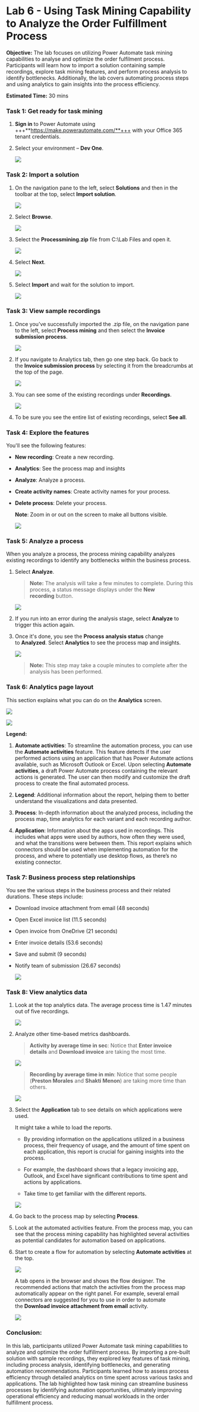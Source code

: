 # **Lab 6 - Using Task Mining Capability to Analyze the Order Fulfillment Process**


**Objective:** The lab focuses on utilizing Power Automate task mining
capabilities to analyse and optimize the order fulfilment process.
Participants will learn how to import a solution containing sample
recordings, explore task mining features, and perform process analysis
to identify bottlenecks. Additionally, the lab covers automating process
steps and using analytics to gain insights into the process efficiency.

**Estimated Time:** 30 mins

### **Task 1: Get ready for task mining**

1.  **Sign in** to Power Automate using
    +++**https://make.powerautomate.com/**+++ with your Office 365 tenant
    credentials.

2.  Select your environment – **Dev One**.

    ![](./media/image1.png)

### **Task 2: Import a solution**

1.  On the navigation pane to the left, select **Solutions** and then in
    the toolbar at the top, select **Import solution**.

    ![](./media/image2.png)


2.  Select **Browse**.

    ![](./media/image3.png)

3.  Select the **Processmining.zip** file from C:\Lab Files and open it.

    ![](./media/image4.png)

4.  Select **Next**.

    ![](./media/image5.png)


5.  Select **Import** and wait for the solution to import.

    ![](./media/image6.png)


### **Task 3: View sample recordings**

1.  Once you've successfully imported the .zip file, on the navigation
    pane to the left, select **Process mining** and then select
    the **Invoice submission process**.

    ![](./media/image7.png)

2.  If you navigate to Analytics tab, then go one step back. Go back to
    the **Invoice submission process** by selecting it from the
    breadcrumbs at the top of the page.

    ![](./media/image8.png)

3.  You can see some of the existing recordings under **Recordings**.

    ![](./media/image9.png)

4.  To be sure you see the entire list of existing recordings,
    select **See all**.

### **Task 4: Explore the features**

You'll see the following features:

- **New recording**: Create a new recording.
- **Analytics**: See the process map and insights
- **Analyze**: Analyze a process.
- **Create activity names**: Create activity names for your process.
- **Delete process**: Delete your process.

    **Note**: Zoom in or out on the screen to make all buttons visible.

    ![](./media/image10.png)


### **Task 5: Analyze a process**

When you analyze a process, the process mining capability analyzes
existing recordings to identify any bottlenecks within the business
process.

1.  Select **Analyze**.

    > **Note:** The analysis will take a few minutes to complete. During this
process, a status message displays under the **New recording** button.

    ![](./media/image11.png)

2.  If you run into an error during the analysis stage,
    select **Analyze** to trigger this action again.

3.  Once it's done, you see the **Process analysis status** change
    to **Analyzed**. Select **Analytics** to see the process map and
    insights.

    ![](./media/image12.png)

    > **Note:** This step may take a couple minutes to complete after the    
analysis has been performed.

### **Task 6: Analytics page layout**

This section explains what you can do on the **Analytics** screen.

![](./media/image13.png)

![](./media/image14.png)


**Legend:**

1.  **Automate activities**: To streamline the automation process, you
    can use the **Automate activities** feature. This feature detects if
    the user performed actions using an application that has Power
    Automate actions available, such as Microsoft Outlook or Excel. Upon
    selecting **Automate activities**, a draft Power Automate process
    containing the relevant actions is generated. The user can then
    modify and customize the draft process to create the final automated
    process.

2.  **Legend**: Additional information about the report, helping them to
    better understand the visualizations and data presented.

3.  **Process**: In-depth information about the analyzed process,
    including the process map, time analytics for each variant and each
    recording author.

4.  **Application**: Information about the apps used in recordings. This
    includes what apps were used by authors, how often they were used,
    and what the transitions were between them. This report explains
    which connectors should be used when implementing automation for the
    process, and where to potentially use desktop flows, as there’s no
    existing connector.

### **Task 7: Business process step relationships**

You see the various steps in the business process and their related
durations. These steps include:

- Download invoice attachment from email (48 seconds)
- Open Excel invoice list (11.5 seconds)
- Open invoice from OneDrive (21 seconds)
- Enter invoice details (53.6 seconds)
- Save and submit (9 seconds)
- Notify team of submission (26.67 seconds)

    ![](./media/image15.png)

### **Task 8: View analytics data**

1.  Look at the top analytics data. The average process time is 1.47
    minutes out of five recordings.

    ![](./media/image16.png)


2.  Analyze other time-based metrics dashboards.

    > **Activity by average time in sec**: Notice that **Enter invoice
details** and **Download invoice** are taking the most time.

    ![](./media/image17.png)


    > **Recording by average time in min**: Notice that some people
(**Preston Morales** and **Shakti Menon**) are taking more time than
others.

    ![](./media/image18.png)


3.  Select the **Application** tab to see details on which applications
    were used.

    It might take a while to load the reports.

    - By providing information on the applications utilized in a business
      process, their frequency of usage, and the amount of time spent on
      each application, this report is crucial for gaining insights into the
      process.
    
    - For example, the dashboard shows that a legacy invoicing app, Outlook,
      and Excel have significant contributions to time spent and actions by
      applications.
    
    - Take time to get familiar with the different reports.

    ![](./media/image19.png)


4.  Go back to the process map by selecting **Process**.

5.  Look at the automated activities feature. From the process map, you
    can see that the process mining capability has highlighted several
    activities as potential candidates for automation based on
    applications.

6.  Start to create a flow for automation by selecting **Automate
    activities** at the top.

    ![](./media/image20.png)

    A tab opens in the browser and shows the flow designer. The
recommended actions that match the activities from the process map
automatically appear on the right panel. For example, several email
connectors are suggested for you to use in order to automate
the **Download invoice attachment from email** activity.

    ![](./media/image21.png)


### Conclusion:

In this lab, participants utilized Power Automate task
mining capabilities to analyze and optimize the order fulfillment
process. By importing a pre-built solution with sample recordings, they
explored key features of task mining, including process analysis,
identifying bottlenecks, and generating automation recommendations.
Participants learned how to assess process efficiency through detailed
analytics on time spent across various tasks and applications. The lab
highlighted how task mining can streamline business processes by
identifying automation opportunities, ultimately improving operational
efficiency and reducing manual workloads in the order fulfillment
process.
